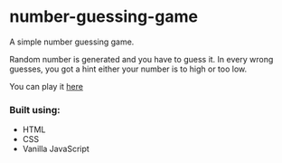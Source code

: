 # number-guessing-game
A simple number guessing game.

Random number is generated and you have to guess it. In every wrong guesses, you got a hint either your number is to high or too low.

You can play it [here](https://rakhmatnw.github.io/number-guessing-game/)

### Built using:
* HTML
* CSS
* Vanilla JavaScript
